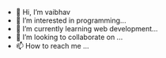 - 👋 Hi, I’m vaibhav
- 👀 I’m interested in programming...
- 🌱 I’m currently learning web development...
- 💞️ I’m looking to collaborate on ...
- 📫 How to reach me ...

<!---
vaibhav3210/vaibhav3210 is a ✨ special ✨ repository because its `README.md` (this file) appears on your GitHub profile.
You can click the Preview link to take a look at your changes.
--->
